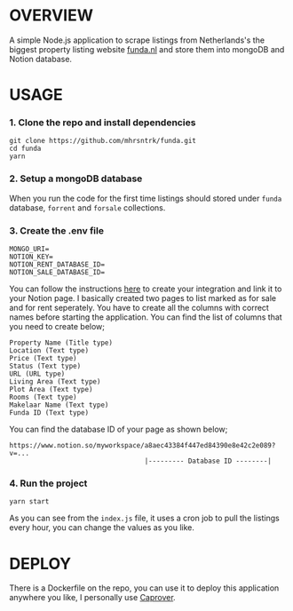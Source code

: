 # OVERVIEW

A simple Node.js application to scrape listings from Netherlands's the biggest property listing website [funda.nl](https://funda.nl) and store them into mongoDB and Notion database. 

# USAGE
### 1. Clone the repo and install dependencies
```
git clone https://github.com/mhrsntrk/funda.git
cd funda
yarn
```
### 2. Setup a mongoDB database
When you run the code for the first time listings should stored under `funda` database, `forrent` and `forsale` collections.
### 3. Create the .env file
```
MONGO_URI=
NOTION_KEY=
NOTION_RENT_DATABASE_ID=
NOTION_SALE_DATABASE_ID=
```
You can follow the instructions [here](https://developers.notion.com/docs/getting-started) to create your integration and link it to your Notion page. I basically created two pages to list marked as for sale and for rent seperately. You have to create all the columns with correct names before starting the application. You can find the list of columns that you need to create below;
```
Property Name (Title type)
Location (Text type)
Price (Text type)
Status (Text type)
URL (URL type)
Living Area (Text type)
Plot Area (Text type)
Rooms (Text type)
Makelaar Name (Text type)
Funda ID (Text type)
```
You can find the database ID of your page as shown below;
```
https://www.notion.so/myworkspace/a8aec43384f447ed84390e8e42c2e089?v=...
                                  |--------- Database ID --------|
```
### 4. Run the project
```
yarn start
```
As you can see from the `index.js` file, it uses a cron job to pull the listings every hour, you can change the values as you like.

# DEPLOY

There is a Dockerfile on the repo, you can use it to deploy this application anywhere you like, I personally use [Caprover](https://caprover.com/).
